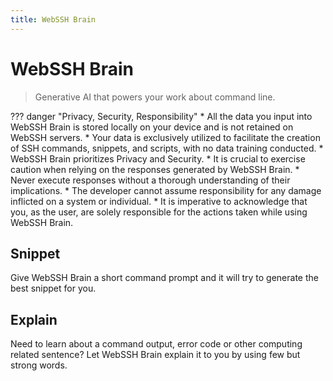 ```yaml
---
title: WebSSH Brain
---
```


# WebSSH Brain
> Generative AI that powers your work about command line.

??? danger "Privacy, Security, Responsibility"
    * All the data you input into WebSSH Brain is stored locally on your device and is not retained on WebSSH servers. 
    * Your data is exclusively utilized to facilitate the creation of SSH commands, snippets, and scripts, with no data training conducted.
    * WebSSH Brain prioritizes Privacy and Security.
    * It is crucial to exercise caution when relying on the responses generated by WebSSH Brain. 
    * Never execute responses without a thorough understanding of their implications. 
    * The developer cannot assume responsibility for any damage inflicted on a system or individual. 
    * It is imperative to acknowledge that you, as the user, are solely responsible for the actions taken while using WebSSH Brain.

## Snippet
Give WebSSH Brain a short command prompt and it will try to generate the best snippet for you.

## Explain
Need to learn about a command output, error code or other computing related sentence?
Let WebSSH Brain explain it to you by using few but strong words.